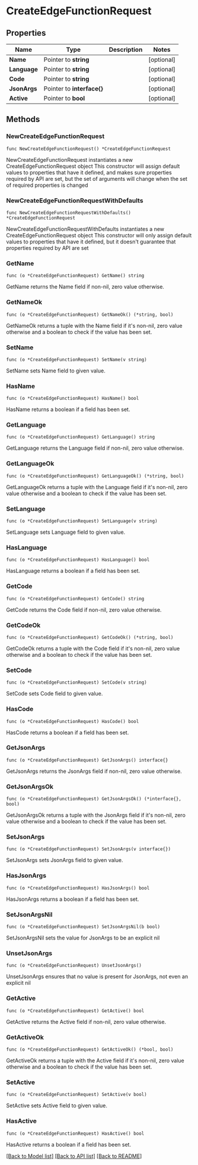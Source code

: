 # CreateEdgeFunctionRequest

## Properties

Name | Type | Description | Notes
------------ | ------------- | ------------- | -------------
**Name** | Pointer to **string** |  | [optional] 
**Language** | Pointer to **string** |  | [optional] 
**Code** | Pointer to **string** |  | [optional] 
**JsonArgs** | Pointer to **interface{}** |  | [optional] 
**Active** | Pointer to **bool** |  | [optional] 

## Methods

### NewCreateEdgeFunctionRequest

`func NewCreateEdgeFunctionRequest() *CreateEdgeFunctionRequest`

NewCreateEdgeFunctionRequest instantiates a new CreateEdgeFunctionRequest object
This constructor will assign default values to properties that have it defined,
and makes sure properties required by API are set, but the set of arguments
will change when the set of required properties is changed

### NewCreateEdgeFunctionRequestWithDefaults

`func NewCreateEdgeFunctionRequestWithDefaults() *CreateEdgeFunctionRequest`

NewCreateEdgeFunctionRequestWithDefaults instantiates a new CreateEdgeFunctionRequest object
This constructor will only assign default values to properties that have it defined,
but it doesn't guarantee that properties required by API are set

### GetName

`func (o *CreateEdgeFunctionRequest) GetName() string`

GetName returns the Name field if non-nil, zero value otherwise.

### GetNameOk

`func (o *CreateEdgeFunctionRequest) GetNameOk() (*string, bool)`

GetNameOk returns a tuple with the Name field if it's non-nil, zero value otherwise
and a boolean to check if the value has been set.

### SetName

`func (o *CreateEdgeFunctionRequest) SetName(v string)`

SetName sets Name field to given value.

### HasName

`func (o *CreateEdgeFunctionRequest) HasName() bool`

HasName returns a boolean if a field has been set.

### GetLanguage

`func (o *CreateEdgeFunctionRequest) GetLanguage() string`

GetLanguage returns the Language field if non-nil, zero value otherwise.

### GetLanguageOk

`func (o *CreateEdgeFunctionRequest) GetLanguageOk() (*string, bool)`

GetLanguageOk returns a tuple with the Language field if it's non-nil, zero value otherwise
and a boolean to check if the value has been set.

### SetLanguage

`func (o *CreateEdgeFunctionRequest) SetLanguage(v string)`

SetLanguage sets Language field to given value.

### HasLanguage

`func (o *CreateEdgeFunctionRequest) HasLanguage() bool`

HasLanguage returns a boolean if a field has been set.

### GetCode

`func (o *CreateEdgeFunctionRequest) GetCode() string`

GetCode returns the Code field if non-nil, zero value otherwise.

### GetCodeOk

`func (o *CreateEdgeFunctionRequest) GetCodeOk() (*string, bool)`

GetCodeOk returns a tuple with the Code field if it's non-nil, zero value otherwise
and a boolean to check if the value has been set.

### SetCode

`func (o *CreateEdgeFunctionRequest) SetCode(v string)`

SetCode sets Code field to given value.

### HasCode

`func (o *CreateEdgeFunctionRequest) HasCode() bool`

HasCode returns a boolean if a field has been set.

### GetJsonArgs

`func (o *CreateEdgeFunctionRequest) GetJsonArgs() interface{}`

GetJsonArgs returns the JsonArgs field if non-nil, zero value otherwise.

### GetJsonArgsOk

`func (o *CreateEdgeFunctionRequest) GetJsonArgsOk() (*interface{}, bool)`

GetJsonArgsOk returns a tuple with the JsonArgs field if it's non-nil, zero value otherwise
and a boolean to check if the value has been set.

### SetJsonArgs

`func (o *CreateEdgeFunctionRequest) SetJsonArgs(v interface{})`

SetJsonArgs sets JsonArgs field to given value.

### HasJsonArgs

`func (o *CreateEdgeFunctionRequest) HasJsonArgs() bool`

HasJsonArgs returns a boolean if a field has been set.

### SetJsonArgsNil

`func (o *CreateEdgeFunctionRequest) SetJsonArgsNil(b bool)`

 SetJsonArgsNil sets the value for JsonArgs to be an explicit nil

### UnsetJsonArgs
`func (o *CreateEdgeFunctionRequest) UnsetJsonArgs()`

UnsetJsonArgs ensures that no value is present for JsonArgs, not even an explicit nil
### GetActive

`func (o *CreateEdgeFunctionRequest) GetActive() bool`

GetActive returns the Active field if non-nil, zero value otherwise.

### GetActiveOk

`func (o *CreateEdgeFunctionRequest) GetActiveOk() (*bool, bool)`

GetActiveOk returns a tuple with the Active field if it's non-nil, zero value otherwise
and a boolean to check if the value has been set.

### SetActive

`func (o *CreateEdgeFunctionRequest) SetActive(v bool)`

SetActive sets Active field to given value.

### HasActive

`func (o *CreateEdgeFunctionRequest) HasActive() bool`

HasActive returns a boolean if a field has been set.


[[Back to Model list]](../README.md#documentation-for-models) [[Back to API list]](../README.md#documentation-for-api-endpoints) [[Back to README]](../README.md)


